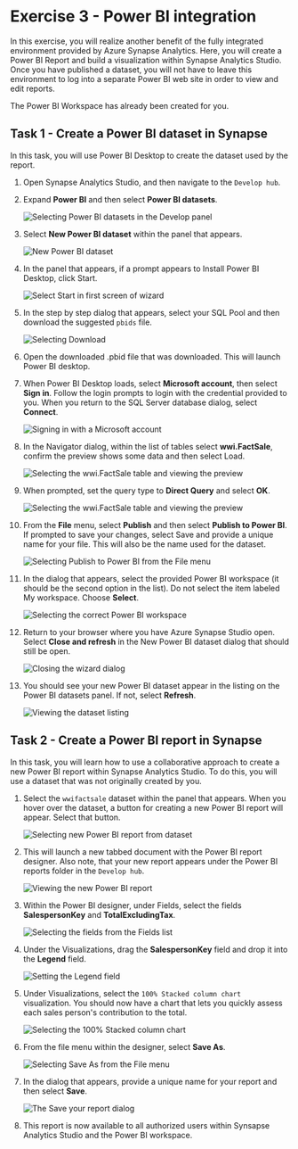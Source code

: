 # Exercise 3 - Power BI integration

In this exercise, you will realize another benefit of the fully integrated environment provided by Azure Synapse Analytics. Here, you will create a Power BI Report and build a visualization within Synapse Analytics Studio. Once you have published a dataset, you will not have to leave this environment to log into a separate Power BI web site in order to view and edit reports. 

The Power BI Workspace has already been created for you.

## Task 1 - Create a Power BI dataset in Synapse
In this task, you will use Power BI Desktop to create the dataset used by the report.

1. Open Synapse Analytics Studio, and then navigate to the `Develop hub`.
2. Expand **Power BI** and then select **Power BI datasets**.

    ![Selecting Power BI datasets in the Develop panel](media/ex03-pbi-menu.png)

3. Select **New Power BI dataset** within the panel that appears.

    ![New Power BI dataset](media/ex03-new-pbi-dataset.png)

4. In the panel that appears, if a prompt appears to Install Power BI Desktop, click Start. 

    ![Select Start in first screen of wizard](media/ex03-pbids-install-pbidesktop.png)

5. In the step by step dialog that appears, select your SQL Pool and then download the suggested `pbids` file. 

    ![Selecting Download](media/ex03-download-pbid.png)

6. Open the downloaded .pbid file that was downloaded. This will launch Power BI desktop.

7.  When Power BI Desktop loads, select **Microsoft account**, then select **Sign in**. Follow the login prompts to login with the credential provided to you. When you return to the SQL Server database dialog, select **Connect**.

    ![Signing in with a Microsoft account](media/ex03-login-pbi.png)

8.  In the Navigator dialog, within the list of tables select **wwi.FactSale**, confirm the preview shows some data and then select Load.

    ![Selecting the wwi.FactSale table and viewing the preview](media/ex03-load-table-pbi.png)

9.  When prompted, set the query type to **Direct Query** and select **OK**.

    ![Selecting the wwi.FactSale table and viewing the preview](media/ex03-pbi-directquery.png)

10. From the **File** menu, select **Publish** and then select **Publish to Power BI**. If prompted to save your changes, select Save and provide a unique name for your file. This will also be the name used for the dataset.

    ![Selecting Publish to Power BI from the File menu](media/ex03-publish-menu.png)

11. In the dialog that appears, select the provided Power BI workspace (it should be the second option in the list). Do not select the item labeled My workspace. Choose **Select**.

    ![Selecting the correct Power BI workspace](media/ex03-select-workspace.png)

12. Return to your browser where you have Azure Synapse Studio open. Select **Close and refresh** in the New Power BI dataset dialog that should still be open.

    ![Closing the wizard dialog](media/ex03-close-and-refresh-pbids.png)

13. You should see your new Power BI dataset appear in the listing on the Power BI datasets panel. If not, select **Refresh**.

    ![Viewing the dataset listing](media/ex03-view-new-dataset.png)

## Task 2 - Create a Power BI report in Synapse

In this task, you will learn how to use a collaborative approach to create a new Power BI report within Synapse Analytics Studio. To do this, you will use a dataset that was not originally created by you.

1. Select the `wwifactsale` dataset within the panel that appears. When you hover over the dataset, a button for creating a new Power BI report will appear. Select that button.

    ![Selecting new Power BI report from dataset](media/ex03-select-new-power-bi-report.png)

2. This will launch a new tabbed document with the Power BI report designer. Also note, that your new report appears under the Power BI reports folder in the `Develop hub`.

    ![Viewing the new Power BI report](media/ex03-new-report-document.png)

3. Within the Power BI designer, under Fields, select the fields **SalespersonKey** and **TotalExcludingTax**.

    ![Selecting the fields from the Fields list](media/ex03-pbi-choose-fields.png)

4. Under the Visualizations, drag the **SalespersonKey** field and drop it into the **Legend** field.

    ![Setting the Legend field](media/ex03-pbi-set-legend.png)

5. Under Visualizations, select the `100% Stacked column chart` visualization. You should now have a chart that lets you quickly assess each sales person's contribution to the total.

    ![Selecting the 100% Stacked column chart](media/ex03-pbi-stacked-col-viz.png)

6. From the file menu within the designer, select **Save As**. 

    ![Selecting Save As from the File menu](media/ex03-file-save-as.png)

7. In the dialog that appears, provide a unique name for your report and then select **Save**.

    ![The Save your report dialog](media/ex03-save-your-report.png)

8. This report is now available to all authorized users within Synsapse Analytics Studio and the Power BI workspace.